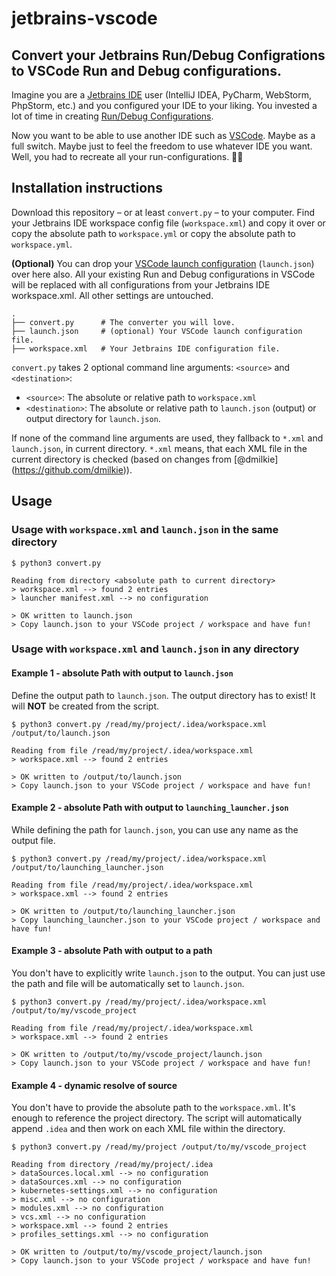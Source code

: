 # jetbrains-vscode

**Convert your Jetbrains Run/Debug Configrations to VSCode Run and Debug configurations.**
---

Imagine you are a [Jetbrains IDE](https://www.jetbrains.com/products/) user (IntelliJ IDEA, PyCharm, WebStorm, PhpStorm, etc.)
and you configured your IDE to your liking. You invested a lot of time in creating [Run/Debug Configurations](https://www.jetbrains.com/help/idea/services-tool-window.html).

Now you want to be able to use another IDE such as [VSCode](https://code.visualstudio.com). Maybe as a full switch. Maybe just to feel the freedom to use whatever IDE you want. Well, you had to recreate all your run-configurations. 🤷‍♂️

## Installation instructions

Download this repository – or at least `convert.py` – to your computer.
Find your Jetbrains IDE workspace config file (`workspace.xml`) and copy it over or copy the absolute path to `workspace.yml` or copy the absolute path to `workspace.yml`.

**(Optional)** You can drop your [VSCode launch configuration](https://code.visualstudio.com/Docs/editor/debugging) (`launch.json`) over here also. All your existing Run and Debug configurations in VSCode will be replaced with all configurations from your Jetbrains IDE workspace.xml. All other settings are untouched.

```
.
├── convert.py      # The converter you will love.
├── launch.json     # (optional) Your VSCode launch configuration file.
├── workspace.xml   # Your Jetbrains IDE configuration file.
```

`convert.py` takes 2 optional command line arguments: `<source>` and `<destination>`:
    
* `<source>`: The absolute or relative path to `workspace.xml`  
* `<destination>`: The absolute or relative path to `launch.json` (output) or output directory for `launch.json`.

If none of the command line arguments are used, they fallback to `*.xml` and `launch.json`, in current directory. `*.xml` means, that each XML file in the current directory is checked (based on changes from [@dmilkie] (https://github.com/dmilkie)).

## Usage

### Usage with `workspace.xml` and `launch.json` in the same directory

```shell
$ python3 convert.py

Reading from directory <absolute path to current directory>
> workspace.xml --> found 2 entries
> launcher manifest.xml --> no configuration

> OK written to launch.json
> Copy launch.json to your VSCode project / workspace and have fun!
```

### Usage with `workspace.xml` and `launch.json` in any directory

#### Example 1 - absolute Path with output to `launch.json`
Define the output path to `launch.json`. The output directory has to exist! It will **NOT** be created from the script.

```shell
$ python3 convert.py /read/my/project/.idea/workspace.xml /output/to/launch.json

Reading from file /read/my/project/.idea/workspace.xml
> workspace.xml --> found 2 entries

> OK written to /output/to/launch.json
> Copy launch.json to your VSCode project / workspace and have fun!
```

#### Example 2 - absolute Path with output to `launching_launcher.json`
While defining the path for `launch.json`, you can use any name as the output file.

```shell
$ python3 convert.py /read/my/project/.idea/workspace.xml /output/to/launching_launcher.json

Reading from file /read/my/project/.idea/workspace.xml
> workspace.xml --> found 2 entries

> OK written to /output/to/launching_launcher.json
> Copy launching_launcher.json to your VSCode project / workspace and have fun!
```

#### Example 3 - absolute Path with output to a path
You don't have to explicitly write `launch.json` to the output. You can just use the path and file will be automatically set to `launch.json`.
```shell
$ python3 convert.py /read/my/project/.idea/workspace.xml /output/to/my/vscode_project

Reading from file /read/my/project/.idea/workspace.xml
> workspace.xml --> found 2 entries

> OK written to /output/to/my/vscode_project/launch.json
> Copy launch.json to your VSCode project / workspace and have fun!
```

#### Example 4 - dynamic resolve of source
You don't have to provide the absolute path to the `workspace.xml`. It's enough to reference the project directory. The script will automatically append `.idea` and then work on each XML file within the directory.
```shell
$ python3 convert.py /read/my/project /output/to/my/vscode_project

Reading from directory /read/my/project/.idea
> dataSources.local.xml --> no configuration
> dataSources.xml --> no configuration
> kubernetes-settings.xml --> no configuration
> misc.xml --> no configuration
> modules.xml --> no configuration
> vcs.xml --> no configuration
> workspace.xml --> found 2 entries
> profiles_settings.xml --> no configuration

> OK written to /output/to/my/vscode_project/launch.json
> Copy launch.json to your VSCode project / workspace and have fun!
```